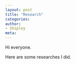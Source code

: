 ```yaml
---
layout: post
title: "Research"
categories:
author:
- Shipley
meta:
---
```

Hi everyone.

Here are some researches I did.
